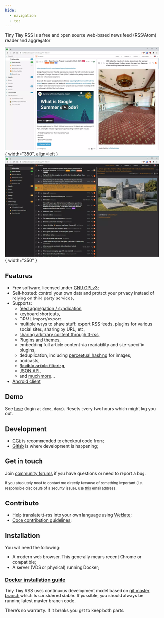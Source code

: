 ```yaml
---
hide:
  - navigation
  - toc
---
```


Tiny Tiny RSS is a free and open source web-based news feed (RSS/Atom) reader and aggregator

![](images/tt-rss/21.03/Screenshot_2021-03-10_152046.webp){ width="350", align=left } ![](images/tt-rss/21.03/Screenshot_2021-03-10_152846.webp){ width="350" }

## Features

-   Free software, licensed under [GNU GPLv3](http://www.gnu.org/copyleft/gpl.html);
-   Self-hosted: control your own data and protect your privacy instead of relying on third party services;
-   Supports:
    -   [feed aggregation / syndication](wiki/GeneratedFeeds.md),
    -   keyboard shortcuts,
    -   OPML import/export,
    -   multiple ways to share stuff: export RSS feeds, plugins for various social sites, sharing by URL, etc,
    -   [sharing arbitrary content through tt-rss](wiki/ShareAnything.md),
    -   [Plugins](Plugins.md) and [themes](Themes.md),
    -   embedding full article content via readability and site-specific plugins,
    -   deduplication, including [perceptual hashing](https://git.tt-rss.org/fox/ttrss-perceptual-image-hash) for images,
    -   podcasts,
    -   [flexible article filtering](wiki/ContentFilters.md),
    -   [JSON API](ApiReference.md),
    -   and [much more](https://gitlab.tt-rss.org/tt-rss/plugins)…
-   [Android client](AndroidClient.md);

## Demo

See [here](https://demo.tt-rss.org/) (login as ``demo``, ``demo``). Resets every two hours which might log you out.

## Development

* [CGit](https://git.tt-rss.org) is recommended to checkout code from;
* [Gitlab](https://gitlab.tt-rss.org/tt-rss/tt-rss) is where development is happening;

## Get in touch

Join [community forums](https://community.tt-rss.org/) if you have questions or need to report a bug.

<small>If you absolutely need to contact me directly because of something important (i.e. responsible disclosure of a security issue), use [this](mailto:cthulhoo@gmail.com) email address.</small>

## Contribute

* Help translate tt-rss into your own language using [Weblate](https://hosted.weblate.org/engage/tt-rss/);
* [Code contribution guidelines](https://gitlab.tt-rss.org/tt-rss/tt-rss/-/blob/master/CONTRIBUTING.md?ref_type=heads);

## Installation

You will need the following:

* A modern web browser. This generally means recent Chrome or compatible;
* A server (VDS or physical) running Docker;

### [Docker installation guide](wiki/InstallationNotes.md)

Tiny Tiny RSS uses continuous development model based on [git master branch](https://git.tt-rss.org/fox/tt-rss.git/) which is considered stable. If possible, you should always be running latest master branch code.

There’s no warranty. If it breaks you get to keep both parts.
